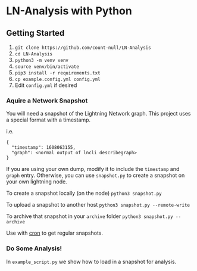 # LN-Analysis with Python

## Getting Started

1. `git clone https://github.com/count-null/LN-Analysis`
2. `cd LN-Analysis`
3. `python3 -m venv venv`
4. `source venv/bin/activate`
5. `pip3 install -r requirements.txt`
6. `cp example.config.yml config.yml`
7. Edit `config.yml` if desired

### Aquire a Network Snapshot

You will need a snapshot of the Lightning Network graph. This project uses a special format with a timestamp.

i.e.

```
{
  "timestamp": 1608063155,
  "graph": <normal output of lncli describegraph>
}
```

If you are using your own dump, modify it to include the `timestamp` and `graph` entry. Otherwise, you can use `snapshot.py` to create a snapshot on your own lightning node.

To create a snapshot locally (on the node)
`python3 snapshot.py`

To upload a snapshot to another host
`python3 snapshot.py --remote-write`

To archive that snapshot in your `archive` folder
`python3 snapshot.py --archive`

Use with [cron](https://www.howtogeek.com/101288/how-to-schedule-tasks-on-linux-an-introduction-to-crontab-files/) to get regular snapshots.

### Do Some Analysis!

In `example_script.py` we show how to load in a snapshot for analysis.
